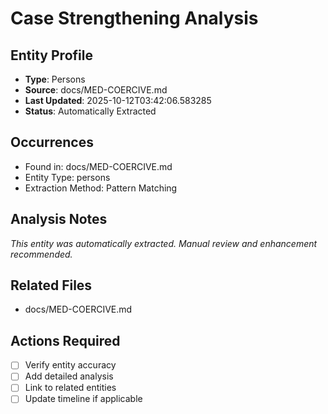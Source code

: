 # Case Strengthening Analysis

## Entity Profile
- **Type**: Persons
- **Source**: docs/MED-COERCIVE.md
- **Last Updated**: 2025-10-12T03:42:06.583285
- **Status**: Automatically Extracted

## Occurrences
- Found in: docs/MED-COERCIVE.md
- Entity Type: persons
- Extraction Method: Pattern Matching

## Analysis Notes
*This entity was automatically extracted. Manual review and enhancement recommended.*

## Related Files
- docs/MED-COERCIVE.md

## Actions Required
- [ ] Verify entity accuracy
- [ ] Add detailed analysis
- [ ] Link to related entities
- [ ] Update timeline if applicable
